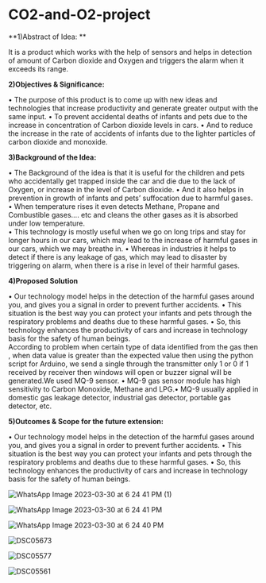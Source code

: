 # CO2-and-O2-project

**1)Abstract of Idea: **

It is a product which works with the help of sensors and helps in detection of amount of Carbon dioxide and Oxygen and triggers the alarm when it exceeds its range.

**2)Objectives & Significance:**
 
•	The purpose of this product is to come up with new ideas and technologies that increase productivity and generate greater output with the same input. 
•	To prevent accidental deaths of infants and pets due to the increase in concentration of Carbon dioxide levels in cars. 
•	And to reduce the increase in the rate of accidents of infants due to the lighter particles of carbon dioxide and monoxide.

**3)Background of the Idea:**

•	The Background of the idea is that it is useful for the children and pets who accidentally get trapped inside the car and die due to the lack of Oxygen, or increase in the level of Carbon dioxide. 
•	And it also helps in prevention in growth of infants and pets’ suffocation due to harmful gases. 
•	When temperature rises it even detects Methane, Propane and Combustible gases…. etc and cleans the other gases as it is absorbed under low temperature.  
•	This technology is mostly useful when we go on long trips and stay for longer hours in our cars, which may lead to the increase of harmful gases in our cars, which we may breathe in. 
•	Whereas in industries it helps to detect if there is any leakage of gas, which may lead to disaster by triggering on alarm, when there is a rise in level of their harmful gases. 

**4)Proposed Solution**

•	Our technology model helps in the detection of the harmful gases around you, and gives you a signal in order to prevent further accidents. 
•	This situation is the best way you can protect your infants and pets through the respiratory problems and deaths due to these harmful gases. 
•	So, this technology enhances the productivity of cars and increase in technology basis for the safety of human beings.     
According to problem when certain type of data identified from the gas then , when data value is greater than the expected value then using the python script for Arduino, we send a single through the transmitter only 1 or 0 if 1 received by receiver then windows will open or buzzer signal will be generated.We used MQ-9 sensor.
•	MQ-9 gas sensor module has high sensitivity to Carbon Monoxide, Methane and LPG.•	MQ-9 usually applied in domestic gas leakage detector, industrial gas detector, portable gas detector, etc. 


**5)Outcomes & Scope for the future extension:**

•	Our technology model helps in the detection of the harmful gases around you, and gives you a signal in order to prevent further accidents. 
•	This situation is the best way you can protect your infants and pets through the respiratory problems and deaths due to these harmful gases. 
•	So, this technology enhances the productivity of cars and increase in technology basis for the safety of human beings.


![WhatsApp Image 2023-03-30 at 6 24 41 PM (1)](https://user-images.githubusercontent.com/84395860/228843030-ad9a27cc-11f7-4788-b23f-10c7fb8347a2.jpeg)

![WhatsApp Image 2023-03-30 at 6 24 41 PM](https://user-images.githubusercontent.com/84395860/228843038-09ed66ba-9498-492b-b97a-ed2a103fc7a7.jpeg)

![WhatsApp Image 2023-03-30 at 6 24 40 PM](https://user-images.githubusercontent.com/84395860/228843045-af3fc0d8-4451-44fd-b332-d7b64f7ade76.jpeg)

![DSC05673](https://user-images.githubusercontent.com/84395860/228843048-73f6e944-616b-4474-be50-0767a4a62501.JPG)

![DSC05577](https://user-images.githubusercontent.com/84395860/228843061-0eeb4bc4-54b1-447b-a94f-8f32783fa789.JPG)

![DSC05561](https://user-images.githubusercontent.com/84395860/228843066-ed032dce-55f8-4110-ac12-ba6ee9be62e3.JPG)
